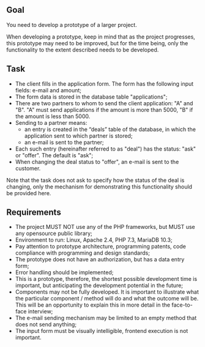## Goal
You need to develop a prototype of a larger project.

When developing a prototype, keep in mind that as the project progresses, this prototype may need to be improved, but for the time being, only the functionality to the extent described needs to be developed.

## Task

- The client fills in the application form. The form has the following input fields: e-mail and amount;
- The form data is stored in the database table "applications";
- There are two partners to whom to send the client application: "A" and "B". "A" must send applications if the amount is more than 5000, "B" if the amount is less than 5000.
- Sending to a partner means:
   - an entry is created in the “deals” table of the database, in which the application sent to which partner is stored;
   - an e-mail is sent to the partner;
- Each such entry (hereinafter referred to as "deal") has the status: "ask" or "offer". The default is "ask";
- When changing the deal status to "offer", an e-mail is sent to the customer.

Note that the task does not ask to specify how the status of the deal is changing, only the mechanism for demonstrating this functionality should be provided here.


## Requirements
- The project MUST NOT use any of the PHP frameworks, but MUST use any opensource public library;
- Environment to run: Linux, Apache 2.4, PHP 7.3, MariaDB 10.3;
- Pay attention to prototype architecture, programming patents, code compliance with programming and design standards;
- The prototype does not have an authorization, but has a data entry form;
- Error handling should be implemented;
- This is a prototype, therefore, the shortest possible development time is important, but anticipating the development potential in the future;
- Components may not be fully developed. It is important to illustrate what the particular component / method will do and what the outcome will be. This will be an opportunity to explain this in more detail in the face-to-face interview;
- The e-mail sending mechanism may be limited to an empty method that does not send anything;
- The input form must be visually intelligible, frontend execution is not important.
